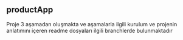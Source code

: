 ## productApp

Proje 3 aşamadan oluşmakta ve aşamalarla ilgili kurulum ve projenin anlatımını içeren readme dosyaları ilgili branchlerde bulunmaktadır
